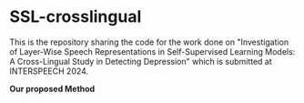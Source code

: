 # SSL-crosslingual

This is the repository sharing the code for the work done on "Investigation of Layer-Wise Speech Representations in Self-Supervised Learning Models: A Cross-Lingual Study in Detecting Depression" which is submitted at INTERSPEECH 2024. 

**Our proposed Method**

